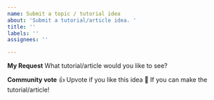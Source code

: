 ```yaml
---
name: Submit a topic / tutorial idea
about: 'Submit a tutorial/article idea. '
title: ''
labels: ''
assignees: ''

---
```


**My Request**
What tutorial/article would you like to see?

**Community vote**
👍 Upvote if you like this idea
🚀 If you can make the tutorial/article!
